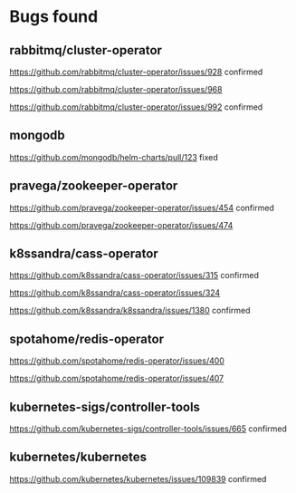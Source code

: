 # Bugs found

## rabbitmq/cluster-operator

https://github.com/rabbitmq/cluster-operator/issues/928 confirmed

https://github.com/rabbitmq/cluster-operator/issues/968

https://github.com/rabbitmq/cluster-operator/issues/992 confirmed

## mongodb

https://github.com/mongodb/helm-charts/pull/123 fixed

## pravega/zookeeper-operator

https://github.com/pravega/zookeeper-operator/issues/454 confirmed

https://github.com/pravega/zookeeper-operator/issues/474

## k8ssandra/cass-operator

https://github.com/k8ssandra/cass-operator/issues/315 confirmed

https://github.com/k8ssandra/cass-operator/issues/324



https://github.com/k8ssandra/k8ssandra/issues/1380 confirmed

## spotahome/redis-operator

https://github.com/spotahome/redis-operator/issues/400

https://github.com/spotahome/redis-operator/issues/407

## kubernetes-sigs/controller-tools

https://github.com/kubernetes-sigs/controller-tools/issues/665 confirmed

## kubernetes/kubernetes

https://github.com/kubernetes/kubernetes/issues/109839 confirmed
